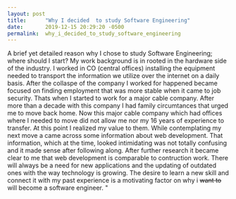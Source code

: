```yaml
---
layout: post
title:      "Why I decided  to study Software Engineering"
date:       2019-12-15 20:29:20 -0500
permalink:  why_i_decided_to_study_software_engineering
---
```



A brief yet detailed reason why I chose to study Software Engineering; where should I start?
My work background is in rooted in the hardware side of the industry. I worked in CO (central offices) installing the equipment needed to transport the information we utilize over the internet on a daily basis. After the collaspe of the company I worked for happened became focused on finding employment that was more stable when it came to job security. Thats when I started to work for a major cable company. After more than a decade with this company I had family circumtances that urged me to move back home. Now this major cable company which had offices where I needed to move did not allow me nor my 16 years of experience to transfer. At this point I realized my value to them. While contemplating my next move a came across some information about web development. That information, which at the time, looked intimidating was not totally confusing and it made sense after following along.  After further research it became clear to me that web development is comparable to contruction work. There will always be a need for new applications and the updating of outdated ones with the way technology is growing. The desire to learn a new skill and connect it with my past experience is a motivating factor on why i ~~want to~~ will become a software engineer. "

